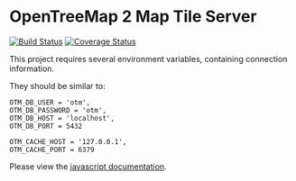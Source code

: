 # OpenTreeMap 2 Map Tile Server
[![Build Status](https://travis-ci.org/OpenTreeMap/otm-tiler.svg?branch=master)](https://travis-ci.org/OpenTreeMap/otm-tiler) [![Coverage Status](https://coveralls.io/repos/OpenTreeMap/otm-tiler/badge.png?branch=master)](https://coveralls.io/r/OpenTreeMap/otm-tiler?branch=master)

This project requires several environment variables, containing connection information.

They should be similar to:
```
OTM_DB_USER = 'otm',
OTM_DB_PASSWORD = 'otm',
OTM_DB_HOST = 'localhost',
OTM_DB_PORT = 5432

OTM_CACHE_HOST = '127.0.0.1',
OTM_CACHE_PORT = 6379
```

Please view the [javascript documentation](https://rawgithub.com/OpenTreeMap/OTM2-tiler/master/docs/filterObjectToWhere.html).
